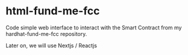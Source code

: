 # html-fund-me-fcc
Code simple web interface to interact with the Smart Contract from my hardhat-fund-me-fcc repository.

Later on, we will use Nextjs / Reactjs